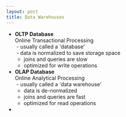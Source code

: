 ```yaml
---
layout: post
title: Data Warehouses
---
```


* **OLTP Database**  
Online Transactional Processing  
  - usually called a 'database'  
  - data is normalized to save storage space  
  - joins and queries are slow  
  - optimized for write operations  
* **OLAP Database**  
Online Analytical Processing   
  - usually called a 'data warehouse'  
  - data is de-normalized 
  - joins and queries are fast
  - optimized for read operations
* 
